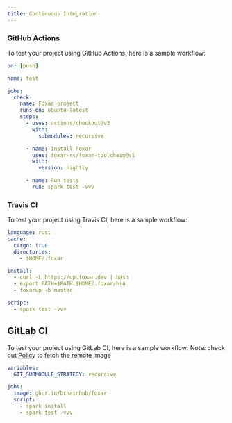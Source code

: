 ```yaml
---
title: Continuous Integration
---
```


### GitHub Actions

To test your project using GitHub Actions, here is a sample workflow:

```yml
on: [push]

name: test

jobs:
  check:
    name: Foxar project
    runs-on: ubuntu-latest
    steps:
      - uses: actions/checkout@v3
        with:
          submodules: recursive

      - name: Install Foxar
        uses: foxar-rs/foxar-toolchain@v1
        with:
          version: nightly

      - name: Run tests
        run: spark test -vvv
```

### Travis CI

To test your project using Travis CI, here is a sample workflow:

```yml
language: rust
cache:
  cargo: true
  directories:
    - $HOME/.foxar

install:
  - curl -L https://up.foxar.dev | bash
  - export PATH=$PATH:$HOME/.foxar/bin
  - foxarup -b master

script:
  - spark test -vvv
```

## GitLab CI

To test your project using GitLab CI, here is a sample workflow:
Note: check out [Policy](https://docs.gitlab.com/runner/executors/docker.html#how-pull-policies-work) to fetch the remote image

```yml
variables:
  GIT_SUBMODULE_STRATEGY: recursive

jobs:
  image: ghcr.io/bchainhub/foxar
  script:
    - spark install
    - spark test -vvv
```
